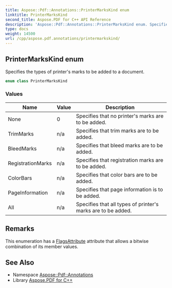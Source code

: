 ```yaml
---
title: Aspose::Pdf::Annotations::PrinterMarksKind enum
linktitle: PrinterMarksKind
second_title: Aspose.PDF for C++ API Reference
description: 'Aspose::Pdf::Annotations::PrinterMarksKind enum. Specifies the types of printer''s marks to be added to a document in C++.'
type: docs
weight: 14500
url: /cpp/aspose.pdf.annotations/printermarkskind/
---
```

## PrinterMarksKind enum


Specifies the types of printer's marks to be added to a document.

```cpp
enum class PrinterMarksKind
```

### Values

| Name | Value | Description |
| --- | --- | --- |
| None | 0 | Specifies that no printer's marks are to be added. |
| TrimMarks | n/a | Specifies that trim marks are to be added. |
| BleedMarks | n/a | Specifies that bleed marks are to be added. |
| RegistrationMarks | n/a | Specifies that registration marks are to be added. |
| ColorBars | n/a | Specifies that color bars are to be added. |
| PageInformation | n/a | Specifies that page information is to be added. |
| All | n/a | Specifies that all types of printer's marks are to be added. |

## Remarks


This enumeration has a [FlagsAttribute](../) attribute that allows a bitwise combination of its member values. 
## See Also

* Namespace [Aspose::Pdf::Annotations](../)
* Library [Aspose.PDF for C++](../../)
